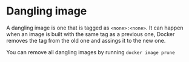 # Dangling image
A dangling image is one that is tagged as `<none>:<none>`. It can happen when an image is built with the same tag as a previous one, Docker removes the tag from the old one and assings it to the new one.

You can remove all dangling images by running `docker image prune`
